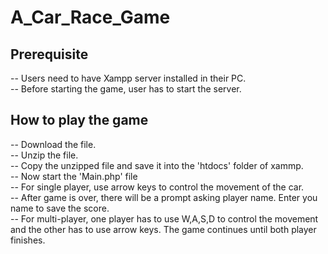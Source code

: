 # A_Car_Race_Game
## Prerequisite

-- Users need to have Xampp server installed in their PC. <br>
-- Before starting the game, user has to start the server.

## How to play the game

-- Download the file. <br>
-- Unzip the file. <br>
-- Copy the unzipped file and save it into the 'htdocs' folder of xammp. <br>
-- Now start the 'Main.php' file <br>
-- For single player, use arrow keys to control the movement of the car. <br>
-- After game is over, there will be a prompt asking player name. Enter you name to save the score. <br>
-- For multi-player, one player has to use W,A,S,D to control the movement and the other has to use arrow keys. The game continues until both player finishes.
